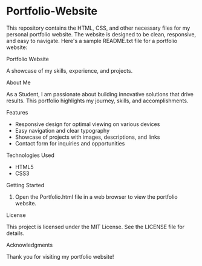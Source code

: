 # Portfolio-Website
This repository contains the HTML, CSS, and other necessary files for my personal portfolio website. The website is designed to be clean, responsive, and easy to navigate.
Here's a sample README.txt file for a portfolio website:

Portfolio Website

A showcase of my skills, experience, and projects.

About Me

As a Student, I am passionate about building innovative solutions that drive results. This portfolio highlights my journey, skills, and accomplishments.

Features

- Responsive design for optimal viewing on various devices
- Easy navigation and clear typography
- Showcase of projects with images, descriptions, and links
- Contact form for inquiries and opportunities

Technologies Used

- HTML5
- CSS3

Getting Started

1. Open the Portfolio.html file in a web browser to view the portfolio website.

License

This project is licensed under the MIT License. See the LICENSE file for details.

Acknowledgments

Thank you for visiting my portfolio website!
